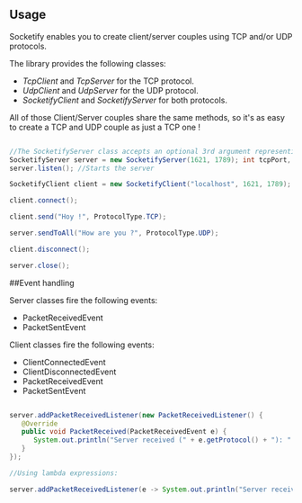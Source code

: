 ## Usage

Socketify enables you to create client/server couples using TCP and/or UDP protocols.

The library provides the following classes:
* *TcpClient* and *TcpServer* for the TCP protocol.
* *UdpClient* and *UdpServer* for the UDP protocol.
* *SocketifyClient* and *SocketifyServer* for both protocols.

All of those Client/Server couples share the same methods, so it's as easy to create a TCP and UDP couple as just a TCP one !

```java

//The SocketifyServer class accepts an optional 3rd argument representing the UDP port.
SocketifyServer server = new SocketifyServer(1621, 1789); int tcpPort, int udpPort (optional)
server.listen(); //Starts the server

SocketifyClient client = new SocketifyClient("localhost", 1621, 1789); ////String address, int tcpPort, int udpPort (optional)

client.connect();

client.send("Hoy !", ProtocolType.TCP);

server.sendToAll("How are you ?", ProtocolType.UDP);

client.disconnect();

server.close();

```

##Event handling

Server classes fire the following events:
* PacketReceivedEvent
* PacketSentEvent

Client classes fire the following events:
* ClientConnectedEvent
* ClientDisconnectedEvent
* PacketReceivedEvent
* PacketSentEvent

```java

server.addPacketReceivedListener(new PacketReceivedListener() {
   @Override
   public void PacketReceived(PacketReceivedEvent e) {
      System.out.println("Server received (" + e.getProtocol() + "): " + e.getPacket() + " from " + e.getSenderId());
   }
});

//Using lambda expressions:

server.addPacketReceivedListener(e -> System.out.println("Server received (" + e.getProtocol() + "): " + e.getPacket() + " from " + e.getSenderId()));

```
